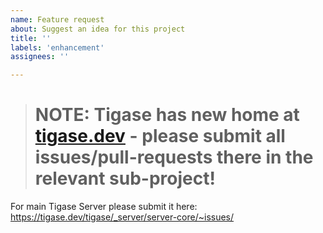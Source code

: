 ```yaml
---
name: Feature request
about: Suggest an idea for this project
title: ''
labels: 'enhancement'
assignees: ''

---
```


> # NOTE: Tigase has new home at [tigase.dev](https://tigase.dev/) - please submit all issues/pull-requests there in the relevant sub-project!

For main Tigase Server please submit it here: https://tigase.dev/tigase/_server/server-core/~issues/